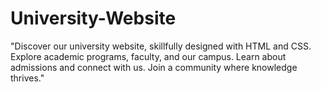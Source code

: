 # University-Website
"Discover our university website, skillfully designed with HTML and CSS. Explore academic programs, faculty, and our campus. Learn about admissions and connect with us. Join a community where knowledge thrives."
